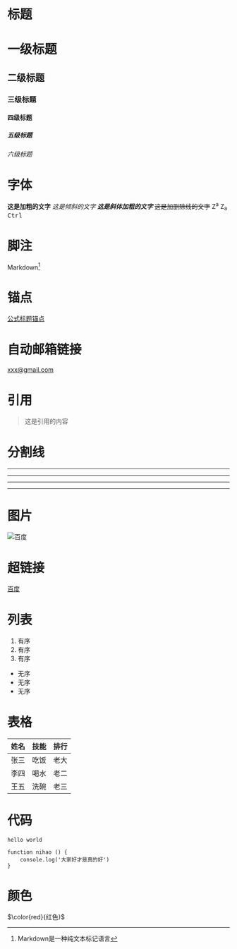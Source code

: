 # 标题
# 一级标题
## 二级标题
### 三级标题
#### 四级标题
##### 五级标题
###### 六级标题

# 字体
**这是加粗的文字**
*这是倾斜的文字*
***这是斜体加粗的文字***
~~这是加删除线的文字~~
Z<sup>a</sup>
Z<sub>a</sub>
<kbd>Ctrl</kbd>

# 脚注
Markdown[^1]
[^1]: Markdown是一种纯文本标记语言

# 锚点
[公式标题锚点](#1)

# 自动邮箱链接
<xxx@gmail.com>

# 引用
> 这是引用的内容

# 分割线
---
----
***
****

# 图片
![百度](https://www.baidu.com/img/bd_logo1.png "百度")

# 超链接
[百度](http://baidu.com)

# 列表
1. 有序
1. 有序
1. 有序

* 无序
* 无序
* 无序

# 表格
姓名|技能|排行
--|:--:|--:
张三|吃饭|老大|
李四|喝水|老二|
王五|洗碗|老三|

# 代码
`hello world`

```JS
function nihao () {
    console.log('大家好才是真的好')
}
```

# 颜色
$\color{red}{红色}$